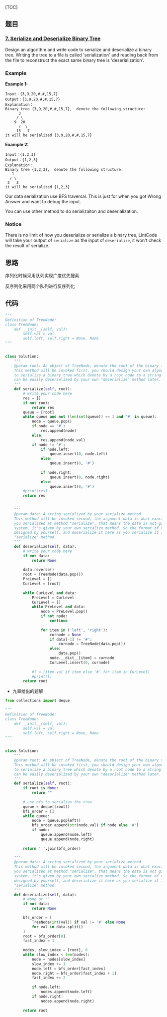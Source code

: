 [TOC]

## 题目

### [7. Serialize and Deserialize Binary Tree](https://www.lintcode.com/problem/serialize-and-deserialize-binary-tree/description)

Design an algorithm and write code to serialize and deserialize a binary tree. Writing the tree to a file is called 'serialization' and reading back from the file to reconstruct the exact same binary tree is 'deserialization'.

### Example

**Example 1:**

```
Input：{3,9,20,#,#,15,7}
Output：{3,9,20,#,#,15,7}
Explanation：
Binary tree {3,9,20,#,#,15,7},  denote the following structure:
	  3
	 / \
	9  20
	  /  \
	 15   7
it will be serialized {3,9,20,#,#,15,7}
```

**Example 2:**

```
Input：{1,2,3}
Output：{1,2,3}
Explanation：
Binary tree {1,2,3},  denote the following structure:
   1
  / \
 2   3
it will be serialized {1,2,3}
```

Our data serialization use BFS traversal. This is just for when you got Wrong Answer and want to debug the input.

You can use other method to do serializaiton and deserialization.

### Notice

There is no limit of how you deserialize or serialize a binary tree, LintCode will take your output of `serialize` as the input of `deserialize`, it won't check the result of serialize.

## 思路

序列化时候采用队列实现广度优先搜索

反序列化采用两个队列进行反序列化

## 代码

```python
"""
Definition of TreeNode:
class TreeNode:
    def __init__(self, val):
        self.val = val
        self.left, self.right = None, None
"""


class Solution:
    """
    @param root: An object of TreeNode, denote the root of the binary tree.
    This method will be invoked first, you should design your own algorithm 
    to serialize a binary tree which denote by a root node to a string which
    can be easily deserialized by your own "deserialize" method later.
    """
    def serialize(self, root):
        # write your code here
        res = []
        if not root:
            return res
        queue = [root]
        while queue and not (len(set(queue)) == 1 and '#' in queue):
            node = queue.pop()
            if node == '#':
                res.append(node)
            else:
                res.append(node.val)
            if node != '#':
                if node.left:
                    queue.insert(0, node.left)
                else:
                    queue.insert(0, '#')
            
                if node.right:
                    queue.insert(0, node.right)
                else:
                    queue.insert(0, '#')
        #print(res)
        return res    
        

    """
    @param data: A string serialized by your serialize method.
    This method will be invoked second, the argument data is what exactly
    you serialized at method "serialize", that means the data is not given by
    system, it's given by your own serialize method. So the format of data is
    designed by yourself, and deserialize it here as you serialize it in 
    "serialize" method.
    """
    def deserialize(self, data):
        # write your code here
        if not data:
            return None
        
        data.reverse()
        root = TreeNode(data.pop())
        PreLevel = []
        CurLevel = [root]
        
        while CurLevel and data:
            PreLevel = CurLevel
            CurLevel = []
            while PreLevel and data:
                node = PreLevel.pop()
                if not node:
                    continue
                
                for item in ('left', 'right'):
                    curnode = None
                    if data[-1] != '#':
                        curnode = TreeNode(data.pop())
                    else:
                        data.pop()
                    node.__dict__[item] = curnode
                    CurLevel.insert(0, curnode)
                  
            #l = [item.val if item else '#' for item in CurLevel]
            #print(l) 
        return root        
```

* 九章给出的题解

```python
from collections import deque

"""
Definition of TreeNode:
class TreeNode:
    def __init__(self, val):
        self.val = val
        self.left, self.right = None, None
"""


class Solution:
    """
    @param root: An object of TreeNode, denote the root of the binary tree.
    This method will be invoked first, you should design your own algorithm 
    to serialize a binary tree which denote by a root node to a string which
    can be easily deserialized by your own "deserialize" method later.
    """
    def serialize(self, root):
        if root is None:
            return ""
            
        # use bfs to serialize the tree
        queue = deque([root])
        bfs_order = []
        while queue:
            node = queue.popleft()
            bfs_order.append(str(node.val) if node else '#')
            if node:
                queue.append(node.left)
                queue.append(node.right)
            
        return ' '.join(bfs_order)

    """
    @param data: A string serialized by your serialize method.
    This method will be invoked second, the argument data is what exactly
    you serialized at method "serialize", that means the data is not given by
    system, it's given by your own serialize method. So the format of data is
    designed by yourself, and deserialize it here as you serialize it in 
    "serialize" method.
    """
    def deserialize(self, data):
        # None or ""
        if not data:
            return None

        bfs_order = [
            TreeNode(int(val)) if val != '#' else None
            for val in data.split()
        ]
        root = bfs_order[0]
        fast_index = 1
        
        nodes, slow_index = [root], 0
        while slow_index < len(nodes):
            node = nodes[slow_index]
            slow_index += 1
            node.left = bfs_order[fast_index]
            node.right = bfs_order[fast_index + 1]
            fast_index += 2
            
            if node.left:
                nodes.append(node.left)
            if node.right:
                nodes.append(node.right)
        
        return root
```

